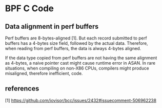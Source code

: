 # BPF C Code

## Data alignment in perf buffers

Perf buffers are 8-bytes-aligned [1]. But each record submitted to perf buffers has a 4-bytes size
field, followed by the actual data. Therefore, when reading from perf buffers, the data is always
4-bytes aligned.

If the data type copied from perf buffers are not having the same alignment as 4-bytes,
a naive pointer cast might cause runtime error in ASAN. In rare situations, when compiling on
non-X86 CPUs, compilers might produce misaligned, therefore inefficient, code.

## references

[1] https://github.com/iovisor/bcc/issues/2432#issuecomment-506962238
